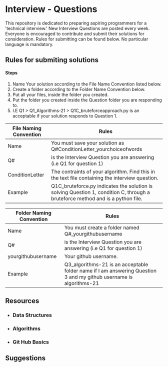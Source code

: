 # Interview - Questions
This repository is dedicated to preparing aspiring programmers for a 'technical interview.' New Interview Questions are posted every week. Everyone is encouraged to contribute and submit their solutions for consideration. Rules for submitting can be found below. No particular language is mandatory.


## Rules for submiting solutions

#### Steps
1. Name Your solution according to the File Name Convention listed below.
2. Create a folder according to the Folder Name Convention below.
3. Put all your files, inside the folder you created.
4. Put the folder you created inside the Question folder you are responding to.
5. I.E Q1 > Q1_Algorithms-21 > Q1C_bruteforceapproach.py is an acceptable if your solution responds to Question 1.


File Naming Convention | Rules
------------ | -------------
Name | You must save your solution as Q#ConditionLetter_yourchoiceofwords
Q# | is the Interview Question you are answering (i.e Q1 for question 1)
ConditionLetter | The contraints of your algorithm. Find this in the text file containing the interview question.
Example |Q1C_bruteforce.py indicates the solution is solving Question 1, condition C, through a bruteforce method and is a python file. 



Folder Naming Convention | Rules
------------ | -------------
Name | You must create a folder named Q#_yourgithubusername
Q# | is the Interview Question you are answering (i.e Q1 for question 1)
yourgithubusername | Your github username. 
Example |Q3_algorithms-21 is an acceptable folder name if I am answering Question 3 and my github username is algorithms-21



## Resources
* ### Data Structures
* ### Algorithms
* ### Git Hub Basics


## Suggestions 
